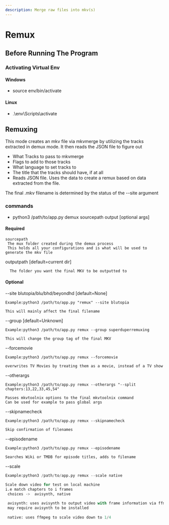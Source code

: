 ```yaml
---
description: Merge raw files into mkv(s)
---
```


# Remux



## Before Running The Program

### Activating Virtual Env

#### Windows

* source env/bin/activate

#### Linux

* .\env\Scripts\activate

## Remuxing

This mode creates an mkv file via mkvmerge by utilizing the tracks extracted in demux mode. It then reads the JSON file to figure out

* What Tracks to pass to mkvmerge
* Flags to add to those tracks
* What language to set tracks to
* The title that the tracks should have, if at all
* Reads JSON file. Uses the data to create a remux based on data extracted from the file.

The final .mkv filename is determined by the status of the --site argument

### commands

* python3 /path/to/app.py demux sourcepath output \[optional args]

#### Required

```
sourcepath 
 The mux folder created during the demux process
 This holds all your configurations and is what will be used to generate the mkv file
```

outputpath \[default=current dir]

```
  The folder you want the final MKV to be outputted to
```

#### Optional

\--site blutopia/blu/bhd/beyondhd \[default=None]

```
Example:python3 /path/to/app.py "remux" --site blutopia

This will mainly affect the final filename
```

\--group \[default=Unknown]

```
Example:python3 /path/to/app.py remux --group superduperremuxing

This will change the group tag of the final MKV
```

\--forcemovie

```
Example:python3 /path/to/app.py remux --forcemovie

overwrites TV Movies by treating them as a movie, instead of a TV show
```

\--otherargs

```
Example:python3 /path/to/app.py remux --otherargs "--split chapters:13,22,33,45,54"

Passes mkvtoolnix options to the final mkvtoolnix command
Can be used for example to pass global args
```

\--skipnamecheck

```
Example:python3 /path/to/app.py remux --skipnamecheck

Skip confirmation of filenames
```

\--episodename

```
Example:python3 /path/to/app.py remux --episodename

Searches Wiki or TMDB for episode titles, adds to filename
```

\--scale

```python
Example:python3 /path/to/app.py remux --scale native

Scale down video for test on local machine
i.e match chapters to i frames
 choices ->  avisynth, native
 
 avisynth: uses avisynth to output video with frame information via ffms2
 may require avisynth to be installed
 
 native: uses ffmpeg to scale video down to 1/4

```

###
